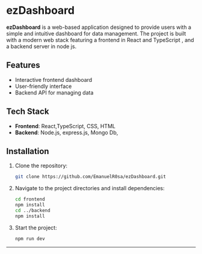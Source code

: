 # ezDashboard

**ezDashboard** is a web-based application designed to provide users with a simple and intuitive dashboard for data management. 
The project is built with a modern web stack featuring a frontend in React and TypeScript , and a backend server in node js.

## Features

- Interactive frontend dashboard
- User-friendly interface
- Backend API for managing data

## Tech Stack

- **Frontend**: React,TypeScript,  CSS, HTML
- **Backend**: Node.js, express.js, Mongo Db, 
  
## Installation

1. Clone the repository:
    ```bash
    git clone https://github.com/EmanuelR0sa/ezDashboard.git
    ```
2. Navigate to the project directories and install dependencies:
    ```bash
    cd frontend
    npm install
    cd ../backend
    npm install
    ```

3. Start the project:
    ```bash
    npm run dev
    ```

--- 



